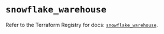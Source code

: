 # `snowflake_warehouse`

Refer to the Terraform Registry for docs: [`snowflake_warehouse`](https://registry.terraform.io/providers/snowflake-labs/snowflake/1.0.5/docs/resources/warehouse).

